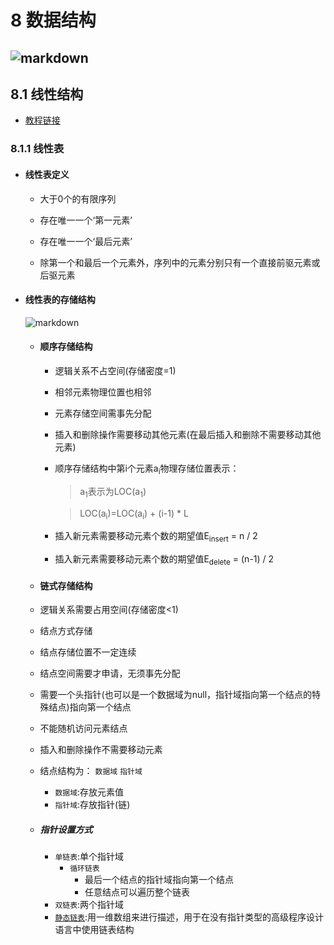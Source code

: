 # 8 数据结构
![markdown](https://github.com/flysafely/Software-Design-Engineer-Note/blob/master/%E7%AC%AC%E5%85%AB%E7%AB%A0-%E6%95%B0%E6%8D%AE%E7%BB%93%E6%9E%84/%E6%9C%AC%E7%AB%A0%E5%9B%BE%E4%BE%8B/8-1.jpg)
---

## 8.1 线性结构
- [教程链接](https://pan.baidu.com/play/video#/video?path=%2F%E8%B5%84%E6%BA%90%2F%E8%BD%AF%E8%80%83%E6%95%99%E7%A8%8B%2F%E8%BD%AF%E8%80%83%E8%BD%AF%E4%BB%B6%E8%AE%BE%E8%AE%A1%E5%B8%88%E2%98%85%E4%B8%87%E5%AE%9D%E6%95%99%E8%82%B2%E8%8D%A3%E8%AA%89%E5%A5%89%E7%8C%AE%E2%98%85%2F2.%E8%A7%86%E9%A2%91%E6%95%99%E7%A8%8B%2F%E8%A7%86%E9%A2%91%E6%95%99%E7%A8%8B1%2F%E8%AE%A1%E7%AE%97%E6%9C%BA%E4%B8%8E%E8%BD%AF%E4%BB%B6%E5%B7%A5%E7%A8%8B%E7%9F%A5%E8%AF%86%E7%AF%87%E2%98%85%E4%B8%87%E5%AE%9D%E6%95%99%E8%82%B2%E8%8D%A3%E8%AA%89%E5%A5%89%E7%8C%AE%E2%98%85%2F%E7%AC%AC1%E7%AB%A0%EF%BC%9A%E6%95%B0%E6%8D%AE%E7%BB%93%E6%9E%84%E4%B8%8E%E7%AE%97%E6%B3%95%E5%9F%BA%E7%A1%80%EF%BC%88%E8%AE%A1%E7%AE%97%E6%9C%BA%E4%B8%8E%E8%BD%AF%E4%BB%B6%E5%B7%A5%E7%A8%8B%E7%9F%A5%E8%AF%86%E7%AF%87%EF%BC%89%2F1.1%20%E7%BA%BF%E6%80%A7%E8%A1%A8.avi&t=-1)



### 8.1.1 线性表
  + #### 线性表定义

    + 大于0个的有限序列

    + 存在唯一一个‘第一元素’

    + 存在唯一一个‘最后元素’

    + 除第一个和最后一个元素外，序列中的元素分别只有一个直接前驱元素或后驱元素

  + #### 线性表的存储结构
    ![markdown](https://github.com/flysafely/Software-Design-Engineer-Note/blob/master/%E7%AC%AC%E5%85%AB%E7%AB%A0-%E6%95%B0%E6%8D%AE%E7%BB%93%E6%9E%84/%E6%9C%AC%E7%AB%A0%E5%9B%BE%E4%BE%8B/8-2.jpg)
    + #### 顺序存储结构

      + 逻辑关系不占空间(存储密度=1)
      + 相邻元素物理位置也相邻
      + 元素存储空间需事先分配
      + 插入和删除操作需要移动其他元素(在最后插入和删除不需要移动其他元素)
      + 顺序存储结构中第i个元素a<sub>i</sub>物理存储位置表示：
        > a<sub>1</sub>表示为LOC(a<sub>1</sub>)

        > LOC(a<sub>i</sub>)=LOC(a<sub>i</sub>) + (i-1) * L
      + 插入新元素需要移动元素个数的期望值E<sub>insert</sub> = n / 2
      + 插入新元素需要移动元素个数的期望值E<sub>delete</sub> = (n-1) / 2
    +  #### 链式存储结构
      + 逻辑关系需要占用空间(存储密度<1)
      + 结点方式存储
      + 结点存储位置不一定连续
      + 结点空间需要才申请，无须事先分配
      + 需要一个头指针(也可以是一个数据域为null，指针域指向第一个结点的特殊结点)指向第一个结点
      + 不能随机访问元素结点
      + 插入和删除操作不需要移动元素
      + 结点结构为：
        `数据域`
        `指针域`
          + `数据域`:存放元素值
          + `指针域`:存放指针(链)
      + ##### 指针设置方式
          + `单链表`:单个指针域
            + `循环链表`
              + 最后一个结点的指针域指向第一个结点
              + 任意结点可以遍历整个链表
          + `双链表`:两个指针域
          + [`静态链表`](https://www.jianshu.com/p/c673cadb72e9):用一维数组来进行描述，用于在没有指针类型的高级程序设计语言中使用链表结构

